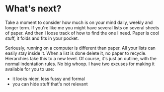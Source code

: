 # What's next?

Take a moment to consider how much is on your mind daily, weekly and longer term. If you're like me you might have several lists on several sheets of paper. And then I loose track of how to find the one I need. Paper is cool stuff, it folds and fits in your pocket.

Seriously, running on a computer is different than paper. All your lists can easily stay inside it. When a list is done delete it, no paper to recycle. Hierarchies take this to a new level. Of course, it's just an outline, with the normal indentation rules. No big whoop. I have two excuses for making it available for you to use:

- it looks nicer, less fussy and formal
- you can hide stuff that's not relevant


